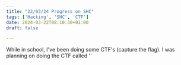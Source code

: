 ```yaml
---
title: "22/03/24 Progress on SHC"
tags: ['Hacking', 'SHC', 'CTF']
date: 2024-03-22T08:10:30+01:00
draft: false

---
```


While in school, I've been doing some CTF's (capture the flag).
I was planning on doing the CTF called ''